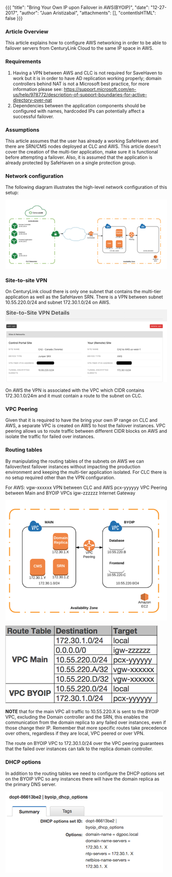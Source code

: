 {{{
  "title": "Bring Your Own IP upon Failover in AWS(BYOIP)",
  "date": "12-27-2017",
  "author": "Juan Aristizabal",
  "attachments": [],
  "contentIsHTML": false
}}}

### Article Overview
This article explains how to configure AWS networking in order to be able to failover servers from CenturyLink Cloud to the same IP space in AWS.

### Requirements
1. Having a VPN between AWS and CLC is not required for SaveHaven to work but it is in order to have AD replication working properly; domain controllers behind NAT is not a Microsoft best practice, for more information please see: https://support.microsoft.com/en-us/help/978772/description-of-support-boundaries-for-active-directory-over-nat
2. Dependencies between the application components should be configured with names, hardcoded IPs can potentially affect a successful failover. 

### Assumptions
This article assumes that the user has already a working SafeHaven and there are SRN/CMS nodes deployed at CLC and AWS. This article doesn’t cover the creation of the multi-tier application, make sure it is functional before attempting a failover.  Also, it is assumed that the application is already protected by SafeHaven on a single protection group.

### Network configuration
The following diagram illustrates the high-level network configuration of this setup:

![clc_aws_network](../../images/SH5.0/byoip/clc_aws_network.png)

### Site-to-site VPN
On CenturyLink cloud there is only one subnet that contains the multi-tier application as well as the SafeHaven SRN. There is a VPN between subnet 10.55.220.0/24 and subnet 172.30.1.0/24 on AWS.

![Upgrade](../../images/SH5.0/byoip/clc_vpn_config.png)

On AWS the VPN is associated with the VPC which CIDR contains 172.30.1.0/24m and it must contain a route to the subnet on CLC.
### VPC Peering

Given that it is required to have the bring your own IP range on CLC and AWS, a separate VPC is created on AWS to host the failover instances.  VPC peering allows us to route traffic between different CIDR blocks on AWS and isolate the traffic for failed over instances.

### Routing tables
By manipulating the routing tables of the subnets on AWS we can failover/test failover instances without impacting the production environment and keeping the multi-tier application isolated. For CLC there is no setup required other than the VPN configuration.

For AWS:
vgw-xxxxxx    	VPN between CLC and AWS
pcx-yyyyyy	VPC Peering between Main and BYOIP VPCs
igw-zzzzzz	Internet Gateway

![Upgrade](../../images/SH5.0/byoip/aws_failover.png)

![Upgrade](../../images/SH5.0/byoip/aws_routing_tables.png)

**NOTE** that for the main VPC all traffic to 10.55.220.X is sent to the BYOIP VPC, excluding the Domain controller and the SRN, this enables the communication from the domain replica to any failed over instances, even if those change their IP. Remember that more specific routes take precedence over others, regardless if they are local, VPC peered or over VPN.

The route on BYOIP VPC to 172.30.1.0/24 over the VPC peering guarantees that the failed over instances can talk to the replica domain controller.


### DHCP options
In addition to the routing tables we need to configure the DHCP options set on the BYOIP VPC so any instances there will have the domain replica as the primary DNS server.

![Upgrade](../../images/SH5.0/byoip/dhcp_options.png)
